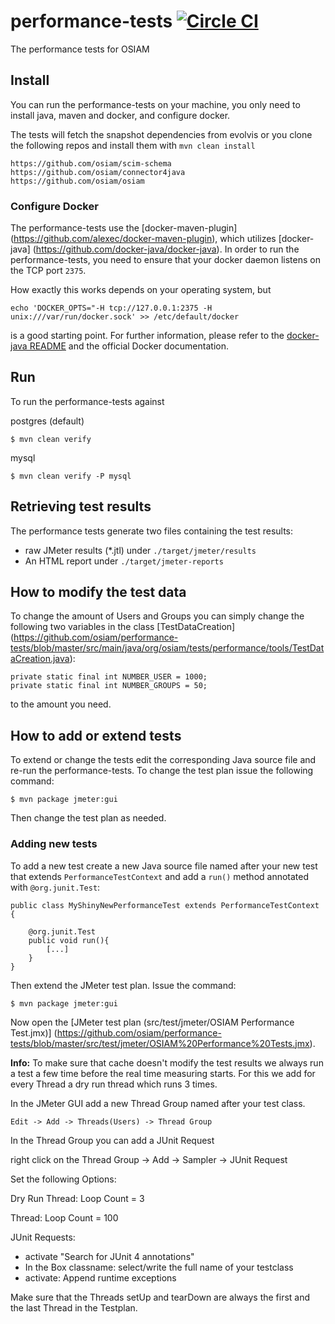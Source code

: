 # performance-tests [![Circle CI](https://circleci.com/gh/osiam/performance-tests.svg?style=svg)](https://circleci.com/gh/osiam/performance-tests)

The performance tests for OSIAM

## Install

You can run the performance-tests on your machine, you only need to install
java, maven and docker, and configure docker.

The tests will fetch the snapshot dependencies from evolvis or you clone the
following repos and install them with `mvn clean install`

```
https://github.com/osiam/scim-schema
https://github.com/osiam/connector4java
https://github.com/osiam/osiam
```

### Configure Docker

The performance-tests use the [docker-maven-plugin]
(https://github.com/alexec/docker-maven-plugin), which utilizes [docker-java]
(https://github.com/docker-java/docker-java). In order to run the
performance-tests, you need to ensure that your docker daemon listens on the
TCP port `2375`.

How exactly this works depends on your operating system, but

    echo 'DOCKER_OPTS="-H tcp://127.0.0.1:2375 -H unix:///var/run/docker.sock' >> /etc/default/docker

is a good starting point. For further information, please refer to the
[docker-java README](https://github.com/docker-java/docker-java#build-with-maven)
and the official Docker documentation.

## Run

To run the performance-tests against 

postgres (default)

    $ mvn clean verify

mysql

    $ mvn clean verify -P mysql

## Retrieving test results

The performance tests generate two files containing the test results:

* raw JMeter results (*.jtl) under `./target/jmeter/results`
* An HTML report under `./target/jmeter-reports`

## How to modify the test data

To change the amount of Users and Groups you can simply change the following
two variables in the class [TestDataCreation]
(https://github.com/osiam/performance-tests/blob/master/src/main/java/org/osiam/tests/performance/tools/TestDataCreation.java):

```
private static final int NUMBER_USER = 1000;
private static final int NUMBER_GROUPS = 50;
```
to the amount you need.

## How to add or extend tests

To extend or change the tests edit the corresponding Java source file and
re-run the performance-tests. To change the test plan issue the following
command:

    $ mvn package jmeter:gui

Then change the test plan as needed.

### Adding new tests

To add a new test create a new Java source file named after your new test that
extends `PerformanceTestContext` and add a `run()` method annotated with `@org.junit.Test`:

```
public class MyShinyNewPerformanceTest extends PerformanceTestContext {

    @org.junit.Test
    public void run(){
        [...]
    }
}
```

Then extend the JMeter test plan. Issue the command:

    $ mvn package jmeter:gui

Now open the [JMeter test plan (src/test/jmeter/OSIAM Performance Test.jmx)]
(https://github.com/osiam/performance-tests/blob/master/src/test/jmeter/OSIAM%20Performance%20Tests.jmx).

**Info:** To make sure that cache doesn't modify the test results we always run
a test a few time before the real time measuring starts. For this we add for
every Thread a dry run thread which runs 3 times.

In the JMeter GUI add a new Thread Group named after your test class. 

    Edit -> Add -> Threads(Users) -> Thread Group

In the Thread Group you can add a JUnit Request

right click on the Thread Group -> Add -> Sampler -> JUnit Request

Set the following Options:

Dry Run Thread: Loop Count = 3

Thread: Loop Count = 100

JUnit Requests:

* activate "Search for JUnit 4 annotations"
* In the Box classname: select/write the full name of your testclass
* activate: Append runtime exceptions

Make sure that the Threads setUp and tearDown are always the first and the last
Thread in the Testplan.
